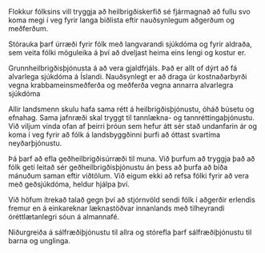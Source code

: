 Flokkur fólksins vill tryggja að heilbrigðiskerfið sé fjármagnað að fullu svo koma megi í veg fyrir langa biðlista eftir nauðsynlegum aðgerðum og meðferðum.

Stórauka þarf  úrræði fyrir fólk með langvarandi sjúkdóma og fyrir aldraða, sem veita fólki möguleika á því að dveljast heima eins lengi og kostur er. 

Grunnheilbrigðisþjónusta á að vera gjaldfrjáls. Það er allt of dýrt að fá alvarlega sjúkdóma á Íslandi. Nauðsynlegt er að draga úr kostnaðarbyrði vegna krabbameinsmeðferða og meðferða vegna annarra alvarlegra sjúkdóma 

Allir landsmenn skulu hafa sama rétt á heilbrigðisþjónustu, óháð búsetu og efnahag. Sama jafnræði skal tryggt til tannlækna- og tannréttingaþjónustu. Við viljum vinda ofan af þeirri þróun sem hefur átt sér stað undanfarin ár og koma í veg fyrir að fólk á landsbyggðinni þurfi að óttast svartíma neyðarþjónustu.

Þá þarf að efla geðheilbrigðisúrræði til muna. Við þurfum að tryggja það að fólk geti leitað sér geðheilbrigðisþjónustu án þess að þurfa að bíða mánuðum saman eftir viðtölum. Við eigum ekki að refsa fólki fyrir að vera með geðsjúkdóma, heldur hjálpa því.

Við höfum  ítrekað talað gegn því að stjórnvöld sendi fólk í aðgerðir erlendis fremur en á einkareknar læknastöðvar innanlands með tilheyrandi óréttlætanlegri sóun á almannafé.

Niðurgreiða á sálfræðiþjónustu til allra og stórefla þarf sálfræðiþjónustu til barna og unglinga.
